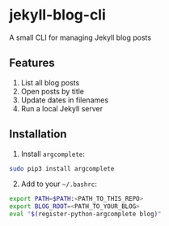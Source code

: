 # jekyll-blog-cli

A small CLI for managing Jekyll blog posts

## Features

1. List all blog posts
2. Open posts by title
3. Update dates in filenames
4. Run a local Jekyll server

## Installation

1. Install `argcomplete`:

```bash
sudo pip3 install argcomplete
```

2. Add to your `~/.bashrc`:

```bash
export PATH=$PATH:<PATH_TO_THIS_REPO>
export BLOG_ROOT=<PATH_TO_YOUR_BLOG>
eval "$(register-python-argcomplete blog)"
```
